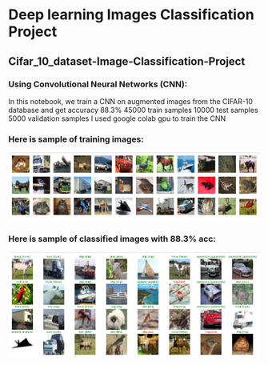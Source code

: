 # Deep learning Images Classification Project
## Cifar_10_dataset-Image-Classification-Project
### Using Convolutional Neural Networks (CNN):
In this notebook, we train a CNN on augmented images from the CIFAR-10 database and get accuracy 88.3%
45000 train samples
10000 test samples
5000 validation samples
I used google colab gpu to train the CNN

### Here is sample of training images:

<img src="images/1.PNG" width= "900">


### Here is sample of classified images with 88.3% acc:

<img src="images/2.PNG" width= "900">
